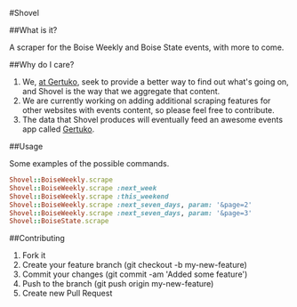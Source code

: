 #Shovel

##What is it?

A scraper for the Boise Weekly and Boise State events, with more to come.

##Why do I care?

  1. We, [at Gertuko](https://github.com/gertuko), seek to provide a better way to find out what's going on, and Shovel is the way that we aggregate that content.
  2. We are currently working on adding additional scraping features for other websites with events content, so please feel free to contribute.
  3. The data that Shovel produces will eventually feed an awesome events app called [Gertuko](http://www.gertuko.com).


##Usage

Some examples of the possible commands.

```ruby
Shovel::BoiseWeekly.scrape
Shovel::BoiseWeekly.scrape :next_week
Shovel::BoiseWeekly.scrape :this_weekend
Shovel::BoiseWeekly.scrape :next_seven_days, param: '&page=2'
Shovel::BoiseWeekly.scrape :next_seven_days, param: '&page=3'
Shovel::BoiseState.scrape
```

##Contributing

  1. Fork it
  2. Create your feature branch (git checkout -b my-new-feature)
  3. Commit your changes (git commit -am 'Added some feature')
  4. Push to the branch (git push origin my-new-feature)
  5. Create new Pull Request
